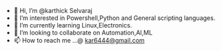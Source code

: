 - 👋 Hi, I’m @karthick Selvaraj
- 👀 I’m interested in Powershell,Python and General scripting languages.
- 🌱 I’m currently learning Linux,Electronics.
- 💞️ I’m looking to collaborate on Automation,AI,ML
- 📫 How to reach me ...@ kar6444@gmail.com

<!---
kar6444/kar6444 is a ✨ special ✨ repository because its `README.md` (this file) appears on your GitHub profile.
You can click the Preview link to take a look at your changes.
--->


